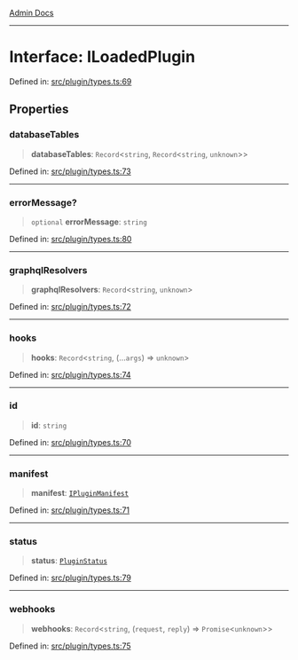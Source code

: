 [Admin Docs](/)

***

# Interface: ILoadedPlugin

Defined in: [src/plugin/types.ts:69](https://github.com/Sourya07/talawa-api/blob/583d62db9438de398bb9012a4a2617e2cb268b08/src/plugin/types.ts#L69)

## Properties

### databaseTables

> **databaseTables**: `Record`\<`string`, `Record`\<`string`, `unknown`\>\>

Defined in: [src/plugin/types.ts:73](https://github.com/Sourya07/talawa-api/blob/583d62db9438de398bb9012a4a2617e2cb268b08/src/plugin/types.ts#L73)

***

### errorMessage?

> `optional` **errorMessage**: `string`

Defined in: [src/plugin/types.ts:80](https://github.com/Sourya07/talawa-api/blob/583d62db9438de398bb9012a4a2617e2cb268b08/src/plugin/types.ts#L80)

***

### graphqlResolvers

> **graphqlResolvers**: `Record`\<`string`, `unknown`\>

Defined in: [src/plugin/types.ts:72](https://github.com/Sourya07/talawa-api/blob/583d62db9438de398bb9012a4a2617e2cb268b08/src/plugin/types.ts#L72)

***

### hooks

> **hooks**: `Record`\<`string`, (...`args`) => `unknown`\>

Defined in: [src/plugin/types.ts:74](https://github.com/Sourya07/talawa-api/blob/583d62db9438de398bb9012a4a2617e2cb268b08/src/plugin/types.ts#L74)

***

### id

> **id**: `string`

Defined in: [src/plugin/types.ts:70](https://github.com/Sourya07/talawa-api/blob/583d62db9438de398bb9012a4a2617e2cb268b08/src/plugin/types.ts#L70)

***

### manifest

> **manifest**: [`IPluginManifest`](IPluginManifest.md)

Defined in: [src/plugin/types.ts:71](https://github.com/Sourya07/talawa-api/blob/583d62db9438de398bb9012a4a2617e2cb268b08/src/plugin/types.ts#L71)

***

### status

> **status**: [`PluginStatus`](../enumerations/PluginStatus.md)

Defined in: [src/plugin/types.ts:79](https://github.com/Sourya07/talawa-api/blob/583d62db9438de398bb9012a4a2617e2cb268b08/src/plugin/types.ts#L79)

***

### webhooks

> **webhooks**: `Record`\<`string`, (`request`, `reply`) => `Promise`\<`unknown`\>\>

Defined in: [src/plugin/types.ts:75](https://github.com/Sourya07/talawa-api/blob/583d62db9438de398bb9012a4a2617e2cb268b08/src/plugin/types.ts#L75)
